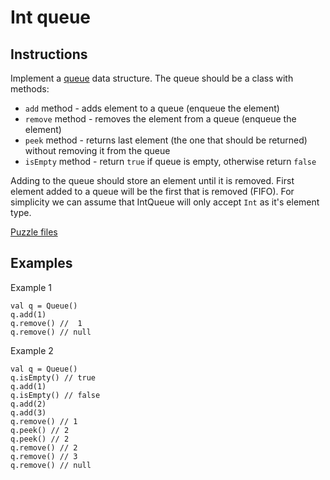 # Int queue

## Instructions

Implement a [queue](https://en.wikipedia.org/wiki/Queue_(abstract_data_type)) data structure. The queue should be a class with methods:
* `add` method - adds element to a queue (enqueue the element)
* `remove` method - removes the element from a queue (enqueue the element)
* `peek` method - returns last element (the one that should be returned) without removing it from the queue
* `isEmpty` method - return `true` if queue is empty, otherwise return `false`

Adding to the queue should store an element until it is removed. First element added to a queue will be the first that is removed (FIFO).
For simplicity we can assume that IntQueue will only accept `Int` as it's element type.

[Puzzle files](.)

## Examples

Example 1

```
val q = Queue()
q.add(1)
q.remove() //  1
q.remove() // null
```

Example 2

```
val q = Queue()
q.isEmpty() // true
q.add(1)
q.isEmpty() // false
q.add(2)
q.add(3)
q.remove() // 1
q.peek() // 2
q.peek() // 2
q.remove() // 2
q.remove() // 3
q.remove() // null
```

